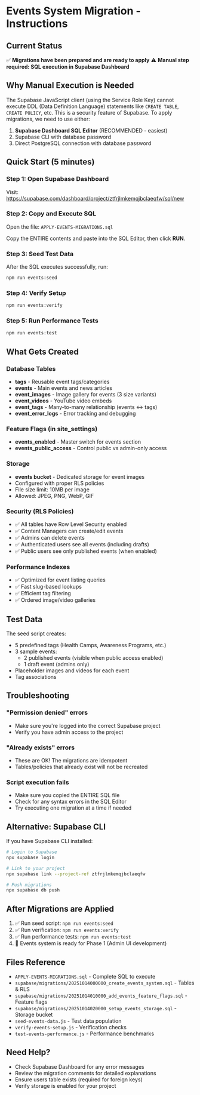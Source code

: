 # Events System Migration - Instructions

## Current Status

✅ **Migrations have been prepared and are ready to apply**
⚠️ **Manual step required: SQL execution in Supabase Dashboard**

## Why Manual Execution is Needed

The Supabase JavaScript client (using the Service Role Key) cannot execute DDL (Data Definition Language) statements like `CREATE TABLE`, `CREATE POLICY`, etc. This is a security feature of Supabase. To apply migrations, we need to use either:

1. **Supabase Dashboard SQL Editor** (RECOMMENDED - easiest)
2. Supabase CLI with database password
3. Direct PostgreSQL connection with database password

## Quick Start (5 minutes)

### Step 1: Open Supabase Dashboard

Visit: https://supabase.com/dashboard/project/ztfrjlmkemqjbclaeqfw/sql/new

### Step 2: Copy and Execute SQL

Open the file: `APPLY-EVENTS-MIGRATIONS.sql`

Copy the ENTIRE contents and paste into the SQL Editor, then click **RUN**.

### Step 3: Seed Test Data

After the SQL executes successfully, run:

```bash
npm run events:seed
```

### Step 4: Verify Setup

```bash
npm run events:verify
```

### Step 5: Run Performance Tests

```bash
npm run events:test
```

## What Gets Created

### Database Tables
- **tags** - Reusable event tags/categories
- **events** - Main events and news articles
- **event_images** - Image gallery for events (3 size variants)
- **event_videos** - YouTube video embeds
- **event_tags** - Many-to-many relationship (events ↔ tags)
- **event_error_logs** - Error tracking and debugging

### Feature Flags (in site_settings)
- **events_enabled** - Master switch for events section
- **events_public_access** - Control public vs admin-only access

### Storage
- **events bucket** - Dedicated storage for event images
- Configured with proper RLS policies
- File size limit: 10MB per image
- Allowed: JPEG, PNG, WebP, GIF

### Security (RLS Policies)
- ✅ All tables have Row Level Security enabled
- ✅ Content Managers can create/edit events
- ✅ Admins can delete events
- ✅ Authenticated users see all events (including drafts)
- ✅ Public users see only published events (when enabled)

### Performance Indexes
- ✅ Optimized for event listing queries
- ✅ Fast slug-based lookups
- ✅ Efficient tag filtering
- ✅ Ordered image/video galleries

## Test Data

The seed script creates:
- 5 predefined tags (Health Camps, Awareness Programs, etc.)
- 3 sample events:
  - 2 published events (visible when public access enabled)
  - 1 draft event (admins only)
- Placeholder images and videos for each event
- Tag associations

## Troubleshooting

### "Permission denied" errors
- Make sure you're logged into the correct Supabase project
- Verify you have admin access to the project

### "Already exists" errors
- These are OK! The migrations are idempotent
- Tables/policies that already exist will not be recreated

### Script execution fails
- Make sure you copied the ENTIRE SQL file
- Check for any syntax errors in the SQL Editor
- Try executing one migration at a time if needed

## Alternative: Supabase CLI

If you have Supabase CLI installed:

```bash
# Login to Supabase
npx supabase login

# Link to your project
npx supabase link --project-ref ztfrjlmkemqjbclaeqfw

# Push migrations
npx supabase db push
```

## After Migrations are Applied

1. ✅ Run seed script: `npm run events:seed`
2. ✅ Run verification: `npm run events:verify`
3. ✅ Run performance tests: `npm run events:test`
4. 🎉 Events system is ready for Phase 1 (Admin UI development)

## Files Reference

- `APPLY-EVENTS-MIGRATIONS.sql` - Complete SQL to execute
- `supabase/migrations/20251014000000_create_events_system.sql` - Tables & RLS
- `supabase/migrations/20251014010000_add_events_feature_flags.sql` - Feature flags
- `supabase/migrations/20251014020000_setup_events_storage.sql` - Storage bucket
- `seed-events-data.js` - Test data population
- `verify-events-setup.js` - Verification checks
- `test-events-performance.js` - Performance benchmarks

## Need Help?

- Check Supabase Dashboard for any error messages
- Review the migration comments for detailed explanations
- Ensure users table exists (required for foreign keys)
- Verify storage is enabled for your project

